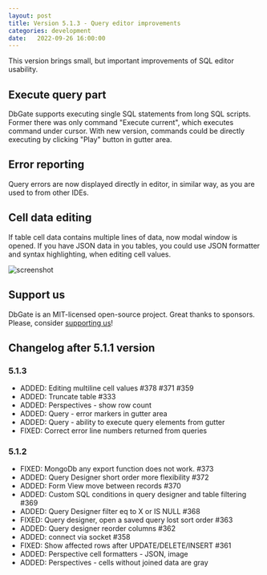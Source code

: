 ```yaml
---
layout: post
title: Version 5.1.3 - Query editor improvements
categories: development
date:   2022-09-26 16:00:00
---
```


This version brings small, but important improvements of SQL editor usability.

## Execute query part

DbGate supports executing single SQL statements from long SQL scripts. Former there was only command "Execute current", which executes command under cursor. With new version, commands could be directly executing by clicking "Play" button in gutter area.

## Error reporting

Query errors are now displayed directly in editor, in similar way, as you are used to from other IDEs.

## Cell data editing

If table cell data contains multiple lines of data, now modal window is opened. If you have JSON data in you tables, you could use JSON formatter and syntax highlighting, when editing cell values.

![screenshot](/screenshots/version-5-1-3.png)

## Support us
DbGate is an MIT-licensed open-source project. Great thanks to sponsors. Please, consider [supporting us](https://github.com/sponsors/dbgate)!

## Changelog after 5.1.1 version
### 5.1.3
- ADDED: Editing multiline cell values #378 #371 #359
- ADDED: Truncate table #333
- ADDED: Perspectives - show row count
- ADDED: Query - error markers in gutter area
- ADDED: Query - ability to execute query elements from gutter
- FIXED: Correct error line numbers returned from queries

### 5.1.2
- FIXED: MongoDb any export function does not work. #373
- ADDED: Query Designer short order more flexibility #372
- ADDED: Form View move between records #370
- ADDED: Custom SQL conditions in query designer and table filtering #369
- ADDED: Query Designer filter eq to X or IS NULL #368
- FIXED: Query designer, open a saved query lost sort order #363
- ADDED: Query designer reorder columns #362
- ADDED: connect via socket #358
- FIXED: Show affected rows after UPDATE/DELETE/INSERT #361
- ADDED: Perspective cell formatters - JSON, image
- ADDED: Perspectives - cells without joined data are gray

